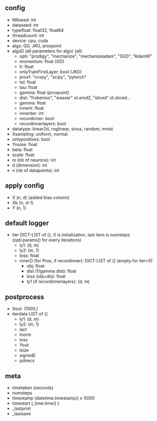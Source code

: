 config
---
- NNseed: int
- dataseed: int
- typefloat: float32, float64
- threadcount: int
- device: cpu, cuda
- algo: GD, JKO, proxpoint
- algoD (all parameters for algo)
(all)
    - opti: "prodigy", "mechanize", "mechanizeadam", "SGD", "AdamW"
    - momentum: float
(GD)
    - lr: float
    - onlyTrainFirstLayer: bool
(JKO)
    - proxf: "cvxpy", "scipy", "pytorch"
    - tol: float
    - tau: float
    - gamma: float
(proxpoint)
    - dist: "frobenius", "wasser" ot.emd2, "sliced" ot.sliced...
    - gamma: float
    - innerlr: float
    - inneriter: int
    - recordinner: bool
    - recordinnerlayers: bool
- datatype: linear2d, rnglinear, sinus, random, mnist
- Xsampling: uniform, normal
- onlypositives: bool
- Ynoise: float
- beta: float
- scale: float
- m (nb of neurons): int
- d (dimension): int
- n (nb of datapoints): int

apply config
---
- X (n, d) (added bias column)
- Xb (n, d-1)
- Y (n, 1)

default logger
---
- iter DICT-LIST of {}, 0 is initialization, last item is numsteps 
    (opti.params() for every iteraitons)
    - ly1: (d, m)
    - ly2: (m, 1)
    - loss: float
    - innerD (for Prox, if recordinner): DICT-LIST of {}
        (empty for iter=0)
        - obj: float
        - dist (1/gamma dist): float
        - loss (obj+dis): float
        - ly1 (if recordinnerlayers): (d, m)

postprocess
---
- Xout: (1000,)
- iterdata LIST of {}
    - ly1: (d, m)
    - ly2: (m, 1)
    - lact
    - lnorm
    - loss
    - Yout
    - lsize
    - signedE
    - pdirecs

meta
---
- timetaken (seconds)
- numsteps
- timestamp (datetime.timestamp() x 1000)
- timestart (_time.time() )
- _lastprint
- _lastsave
